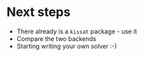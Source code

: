 # Next steps

- There already is a `kissat` package - use it
- Compare the two backends
- Starting writing your own solver :-)
